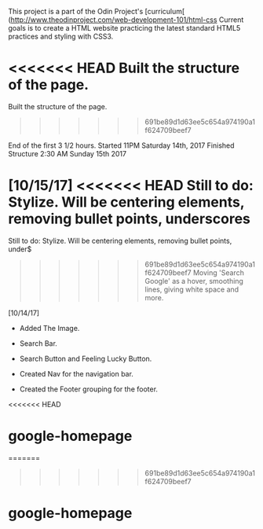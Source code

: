 This project is a part of the Odin Project's [curriculum[ (http://www.theodinproject.com/web-development-101/html-css
Current goals is to create a HTML website practicing the latest standard
HTML5 practices and styling with CSS3.

<<<<<<< HEAD
Built the structure of the page. 
=======
Built the structure of the page.
>>>>>>> 691be89d1d63ee5c654a974190a1f624709beef7

End of the first 3 1/2 hours.
Started 11PM Saturday 14th, 2017
Finished Structure 2:30 AM Sunday 15th 2017

[10/15/17]
<<<<<<< HEAD
Still to do: Stylize. Will be centering elements, removing bullet points, underscores
=======
Still to do: Stylize. Will be centering elements, removing bullet points, under$
>>>>>>> 691be89d1d63ee5c654a974190a1f624709beef7
Moving 'Search Google' as a hover, smoothing lines, giving white space and more.



[10/14/17]
- Added The Image.

- Search Bar.

- Search Button and Feeling Lucky Button.

- Created Nav for the navigation bar.

- Created the Footer grouping for the footer.


<<<<<<< HEAD
# google-homepage
=======
>>>>>>> 691be89d1d63ee5c654a974190a1f624709beef7
# google-homepage
